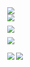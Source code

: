 <img align="center" src="https://github-readme-stats.vercel.app/api/top-langs/?username=gradleuu&layout=compact&hide_title=true&hide_progress=false&bg_color=ffffff00&border_color=55555500&text_color=888888&show_owner=true" />

<div style="display: flex; flex-direction: column; gap: 10px;">
  <a href="https://github.com/gradleuu/95oscv">
    <img src="https://github-readme-stats.vercel.app/api/pin/?username=gradleuu&repo=95oscv&bg_color=ffffff00&border_color=555555&text_color=888888&show_owner=true&description_lines_count=2" />
  </a>
  
  <a href="https://github.com/gradleuu/PWAS">
    <img src="https://github-readme-stats.vercel.app/api/pin/?username=gradleuu&repo=PWAS&bg_color=ffffff00&border_color=555555&text_color=888888&show_owner=true&description_lines_count=2" />
  </a>  
  
  <a href="https://github.com/gradleuu/EffortlessTab">
    <img src="https://github-readme-stats.vercel.app/api/pin/?username=gradleuu&repo=EffortlessTab&bg_color=ffffff00&border_color=555555&text_color=888888&show_owner=true&description_lines_count=2" />
  </a>
</div>

<br>

<div>
  <img align="center" src="https://github-readme-stats.vercel.app/api?username=gradleuu&show_icons=true&hide=contribs,prs,issues&show=discussions_started,discussions_answered&bg_color=ffffff00&border_color=555555&text_color=888888&hide_rank=true&hide_title=true" />
  <img align="center" src="https://github-readme-stats.vercel.app/api?username=gradleuu&show_icons=true&hide=commits,stars&show=reviews&bg_color=ffffff00&border_color=555555&text_color=888888&hide_rank=true&hide_title=true" />
</div>
